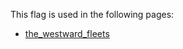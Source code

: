 This flag is used in the following pages:
 - [the_westward_fleets](../events/the_westward_fleets.md)
